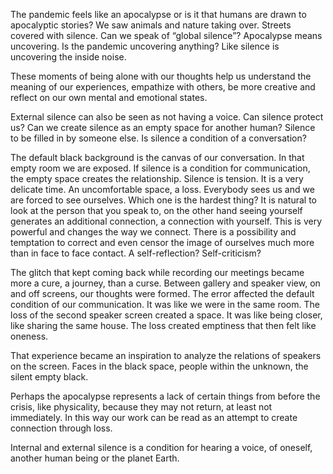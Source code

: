 The pandemic feels like an apocalypse or is it that humans are drawn to
apocalyptic stories? We saw animals and nature taking over. Streets covered
with silence. Can we speak of “global silence”? Apocalypse means uncovering.
Is the pandemic uncovering anything? Like silence is uncovering the inside
noise. 
 
These moments of being alone with our thoughts help us understand the meaning
of our experiences, empathize with others, be more creative and reflect on our
own mental and emotional states. 
 
External silence can also be seen as not having a voice. Can silence protect
us? Can we create silence as an empty space for another human? Silence to be
filled in by someone else. Is silence a condition of a conversation?
 
The default black background is the canvas of our conversation. In that empty
room we are exposed. If silence is a condition for communication, the empty
space creates the relationship. Silence is tension. It is a very delicate
time. An uncomfortable space, a loss. Everybody sees us and we are forced to
see ourselves. Which one is the hardest thing? It is natural to look at the
person that you speak to, on the other hand seeing yourself generates an
additional connection, a connection with yourself. This is very powerful and
changes the way we connect. There is a possibility and temptation to correct
and even censor the image of ourselves much more than in face to face contact.
A self-reflection? Self-criticism? 
 
The glitch that kept coming back while recording our meetings became more a
cure, a journey, than a curse. Between gallery and speaker view, on and off
screens, our thoughts were formed. The error affected the default condition of
our communication. It was like we were in the same room. The loss of the
second speaker screen created a space. It was like being closer, like sharing
the same house. The loss created emptiness that then felt like oneness.
 
That experience became an inspiration to analyze the relations of speakers on
the screen. Faces in the black space, people within the unknown, the silent
empty black.
 
Perhaps the apocalypse represents a lack of certain things from before the
crisis, like physicality, because they may not return, at least not
immediately. In this way our work can be read as an attempt to create
connection through loss.
 
Internal and external silence is a condition for hearing a voice, of oneself,
another human being or the planet Earth.

